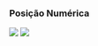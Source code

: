### Posição Numérica

<img src="https://i.imgur.com/wSdPmr8.gif"/>

<img src="https://i.imgur.com/d9zffhF.gif"/>
